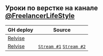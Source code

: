 ## Уроки по верстке на канале [@FreelancerLifeStyle](https://www.youtube.com/@FreelancerLifeStyle)

| GH deploy | Source |
|-----------|--------|
| <a href="https://a1exfox.github.io/FreelancerLifeStyle/Relvise/" target="_blank">Relvise</a> |  |
| [Relvise](https://a1exfox.github.io/FreelancerLifeStyle/Relvise/) | [`Stream #1`](https://www.youtube.com/watch?v=f-irDQwt1l4) [`Stream #2`](https://www.youtube.com/watch?v=0UUK4VDblXM) |
